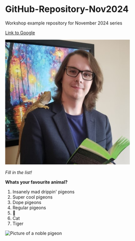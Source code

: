 # GitHub-Repository-Nov2024
Workshop example repository for November 2024 series

[Link to Google](https://www.google.ca)

![A picture of Daniel Brett and a Lizard reading a book](Daniel_Headshot_Library_Reduced.jpg)

*Fill in the list!*

**Whats your favourite animal?**
 
1. Insanely mad drippin' pigeons
2. Super cool pigeons
3. Dope pigeons
4. Regular pigeons
5. 🐶
6. Cat
7. Tiger

![Picture of a noble pigeon](https://images.pexels.com/photos/596792/pexels-photo-596792.jpeg?auto=compress&cs=tinysrgb&w=1260&h=750&dpr=1)

